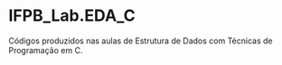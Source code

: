 # IFPB_Lab.EDA_C
Códigos produzidos nas aulas de Estrutura de Dados com Técnicas de Programação em C.
